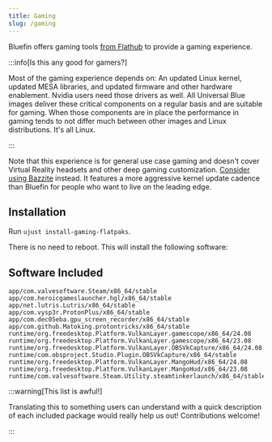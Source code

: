 ```yaml
---
title: Gaming
slug: /gaming
---
```


Bluefin offers gaming tools [from Flathub](https://flathub.org/) to provide a gaming experience.

:::info[Is this any good for gamers?]

Most of the gaming experience depends on: An updated Linux kernel, updated MESA libraries, and updated firmware and other hardware enablement. Nvidia users need those drivers as well. All Universal Blue images deliver these critical components on a regular basis and are suitable for gaming. When those components are in place the performance in gaming tends to not differ much between other images and Linux distributions. It's all Linux. 

:::

Note that this experience is for general use case gaming and doesn't cover Virtual Reality headsets and other deep gaming customization. [Consider using Bazzite](https://bazzite.gg) instead. It features a more aggressive kernel update cadence than Bluefin for people who want to live on the leading edge.

## Installation

Run `ujust install-gaming-flatpaks`. 

There is no need to reboot. This will install the following software:

## Software Included

```
app/com.valvesoftware.Steam/x86_64/stable
app/com.heroicgameslauncher.hgl/x86_64/stable
app/net.lutris.Lutris/x86_64/stable 
app/com.vysp3r.ProtonPlus/x86_64/stable 
app/com.dec05eba.gpu_screen_recorder/x86_64/stable 
app/com.github.Matoking.protontricks/x86_64/stable 
runtime/org.freedesktop.Platform.VulkanLayer.gamescope/x86_64/24.08 
runtime/org.freedesktop.Platform.VulkanLayer.gamescope/x86_64/23.08 
runtime/org.freedesktop.Platform.VulkanLayer.OBSVkCapture/x86_64/24.08 
runtime/com.obsproject.Studio.Plugin.OBSVkCapture/x86_64/stable 
runtime/org.freedesktop.Platform.VulkanLayer.MangoHud/x86_64/24.08
runtime/org.freedesktop.Platform.VulkanLayer.MangoHud/x86_64/23.08 
runtime/com.valvesoftware.Steam.Utility.steamtinkerlaunch/x86_64/stable
```

:::warning[This list is awful!]

Translating this to something users can understand with a quick description of each included package would really help us out! Contributions welcome!

:::
